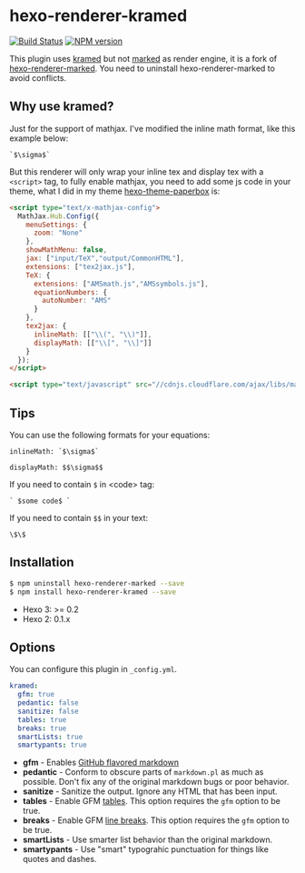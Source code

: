 # hexo-renderer-kramed

[![Build Status](https://travis-ci.org/sun11/hexo-renderer-kramed.svg?branch=master)](https://travis-ci.org/sun11/hexo-renderer-kramed)  [![NPM version](https://badge.fury.io/js/hexo-renderer-kramed.svg)](http://badge.fury.io/js/hexo-renderer-kramed)

This plugin uses [kramed] but not [marked] as render engine, it is a fork of [hexo-renderer-marked](https://github.com/hexojs/hexo-renderer-marked). You need to uninstall hexo-renderer-marked to avoid conflicts.

## Why use kramed?

Just for the support of mathjax. I've modified the inline math format, like this example below:

```
`$\sigma$`
```

But this renderer will only wrap your inline tex and display tex with a `<script>` tag, to fully enable mathjax, you need to add some js code in your theme, what I did in my theme [hexo-theme-paperbox](https://github.com/sun11/hexo-theme-paperbox) is:

```html
<script type="text/x-mathjax-config">
  MathJax.Hub.Config({
    menuSettings: {
      zoom: "None"
    },
    showMathMenu: false,
    jax: ["input/TeX","output/CommonHTML"],
    extensions: ["tex2jax.js"],
    TeX: {
      extensions: ["AMSmath.js","AMSsymbols.js"],
      equationNumbers: {
        autoNumber: "AMS"
      }
    },
    tex2jax: {
      inlineMath: [["\\(", "\\)"]],
      displayMath: [["\\[", "\\]"]]
    }
  });
</script>

<script type="text/javascript" src="//cdnjs.cloudflare.com/ajax/libs/mathjax/2.6.1/MathJax.js"></script>
```

## Tips

You can use the following formats for your equations:

```
inlineMath: `$\sigma$`

displayMath: $$\sigma$$
```

If you need to contain `$` in \<code\> tag:

```
` $some code$ `
```

If you need to contain `$$` in your text:

```
\$\$
```

## Installation

``` bash
$ npm uninstall hexo-renderer-marked --save
$ npm install hexo-renderer-kramed --save
```

- Hexo 3: >= 0.2
- Hexo 2: 0.1.x

## Options

You can configure this plugin in `_config.yml`.

``` yaml
kramed:
  gfm: true
  pedantic: false
  sanitize: false
  tables: true
  breaks: true
  smartLists: true
  smartypants: true
```

- **gfm** - Enables [GitHub flavored markdown](https://help.github.com/articles/github-flavored-markdown)
- **pedantic** - Conform to obscure parts of `markdown.pl` as much as possible. Don't fix any of the original markdown bugs or poor behavior.
- **sanitize** - Sanitize the output. Ignore any HTML that has been input.
- **tables** - Enable GFM [tables](https://github.com/adam-p/markdown-here/wiki/Markdown-Cheatsheet#wiki-tables). This option requires the `gfm` option to be true.
- **breaks** - Enable GFM [line breaks](https://help.github.com/articles/github-flavored-markdown#newlines). This option requires the `gfm` option to be true.
- **smartLists** - Use smarter list behavior than the original markdown.
- **smartypants** - Use "smart" typograhic punctuation for things like quotes and dashes.

[Markdown]: http://daringfireball.net/projects/markdown/
[marked]: https://github.com/chjj/marked
[kramed]: https://github.com/GitbookIO/kramed
